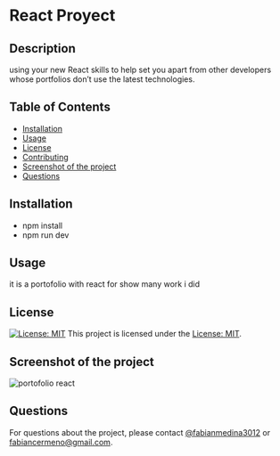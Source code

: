 # React Proyect
  
  ## Description
  using your new React skills to help set you apart from other developers whose portfolios don’t use the latest technologies.
  
  ## Table of Contents
  - [Installation](#installation)
  - [Usage](#usage)
  - [License](#license)
  - [Contributing](#contributing)
  - [Screenshot of the project](#tests)
  - [Questions](#questions)
  
  ## Installation
  - npm install
  - npm run dev
  
  ## Usage
  it is a portofolio with react for show many work i did 
  
  ## License
  [![License: MIT](https://img.shields.io/badge/License-MIT-yellow.svg)](https://opensource.org/licenses/MIT)
  This project is licensed under the [License: MIT](https://opensource.org/licenses/MIT).
  
  ## Screenshot of the project
  ![portofolio react](https://github.com/user-attachments/assets/b225557a-5b2e-48d3-ba88-30edadfd1877)
  
  ## Questions
  For questions about the project, please contact [@fabianmedina3012](https://github.com/fabianmedina3012) or fabiancermeno@gmail.com.
  